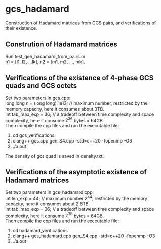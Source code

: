 # gcs_hadamard
Construction of Hadamard matrices from GCS pairs, and verifications of their existence.
## Constrution of Hadamard matrices
Run test_gen_hadamard_from_pairs.m\
n1 = [l1, l2, ...lk], n2 = [m1, m2, ..., mk].

## Verifications of the existence of 4-phase GCS quads and GCS octets
Set two parameters in gcs.cpp:\
long long n = (long long) 1e13; // maximum number, restricted by the memory capacity, here it consumes about 3TB.\
int tab_max_exp = 36; // a tradeoff between time complexity and space complexity, here it consume $2^{36}$ bytes = 64GB.\
Then compile the cpp files and run the executable file:
1. cd gcs_verifications
2. clang++ gcs.cpp gen_S4.cpp -std=c++20 -fopenmp -O3
3. ./a.out

The density of gcs quad is saved in density.txt.

## Verifications of the asymptotic existence of Hadamard matrices
Set two parameters in gcs_hadamard.cpp: \
int len_exp = 44; // maximum number $2^{44}$, restricted by the memory capacity, here it consumes about 2.6TB.\
int tab_max_exp = 36; // a tradeoff between time complexity and space complexity, here it consume $2^{36}$ bytes = 64GB.\
Then compile the cpp files and run the executable file:
1. cd hadamard_verifications
2. clang++ gcs_hadamard.cpp gen_S4.cpp -std=c++20 -fopenmp -O3
3. ./a.out

